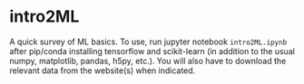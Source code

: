 # intro2ML
A quick survey of ML basics. To use, run jupyter notebook `intro2ML.ipynb` after pip/conda installing tensorflow and scikit-learn (in addition to the usual numpy, matplotlib, pandas, h5py, etc.). You will also have to download the relevant data from the website(s) when indicated. 
